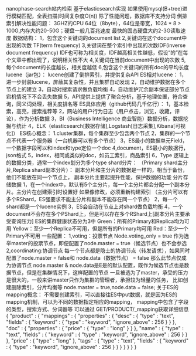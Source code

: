 nanophase-search站内检索
基于elasticsearch实现
如果使用mysql(B+tree)进行模糊匹配，全表扫描(时间复杂度O(n))
除了性能问题，数据库不支持分词
倒排索引解决性能问题：
3GHZ的CPU 64位（8byte），64位是带宽，1024 * 8 > 100G,内存大约20-50G；硬盘一般几百兆速度
最快的固态硬盘大约2-3G读取速度
数据结构：
    1，包含这个关键词的document list
    2,关键词在这个document中出现的次数 TF(term frequency)
    3,关键词在整个索引中出现的次数IDF(inverse document frequency)
    IDF也可称为相关度，IDF越高相关性越低，假设“的”在每个文章中都出现了，说明相关性不大
    4,关键词在当前document中出现的次数
    5,每个document的长度越长，相关度越低
    6,包含这个关键词的所有doc的平均长度
lucene（jar包）：
    lucene创建了倒排索引，并提供复杂API
ES相对lucene：
    1，进一步封装lucene，屏蔽其复杂性，并且集群自动发现
    2，自动维护数据在多个节点上的建立
    3，自动对搜索请求做负载均衡
    4，自动维护冗余副本保证部分节点宕机情况下不会丢失数据
    5，API提供上提供了聚合分析，基于地理位置，符合查询，同义词处理，相关度排名等
ES具体应用（github代码几千亿行）：
    1，基本检索，高亮，搜索推荐等
    2，网站的用户行为日志（用户点击，浏览，收藏，评论），作为分析数据
    3，BI（Business Intelligence 商业智能）数据分析，数据挖掘与统计
    4，ELK（elasticsearch[数据存储],Logstash[日志采集],Kibana[可视化]）
ES核心概念：
    1.cluster集群，每个集群至少包含两个节点
    2，集群的一个节点不代表一个服务器（一台机器可以有多个节点）
    3，ES最小的数据单元Field，一个数据字段可以和index和type定位一个doc
    4,document，ES最小的数据行，json格式
    5，index，相同或类似的doc，如员工索引，商品索引
    6，Type 逻辑上的数据分类，通常一个index划分为多个type
shard分片：
（Primary shard主分片,Replica shard副本分片）：
副本分片和主分片的数据是一样的，相当于备份，他们不能放在同一个节点上，
副本分片主要起提升性能，保护数据的功能
分片存储数据
1，在一个index中，默认有5个主分片，每一个主分片都会分配一个副本分片。主分片在创建索引时设置好
如果像修改，必须重新构建索引
（主分片可以有多个RShard，ES强要求不能主分片和副本不能存在同一个节点）
2，每一个shard都是一个lucene实例
3，ES会自动在节点上对shard做负载均衡
4，一个document不会存在多个PShard上，但是可以存在多个RShard上[副本分片主要承受查询压力]
ES的集群健康状态分为3中
Green：所有的Primary和Replica均为可用
Yellow：至少一个Replica不可用，但是所有的Primary均可用
Red：至少一个Primary不可用
一些配置：
1,voting：投票节点
Node.voting_only = true
作为选举master的投票节点，即便配置了node.master = true（候选节点）也不会参选
2,coordinating:协调节点
每一个节点都是隐士的协调节点（转发请求），如果同时配置了node.master = false和 node.data（数据节点） = false
那么此节点仅成为协调节点
node.master & node.data是E是的默认配置，既作为候选节点也是数据节点，但是在集群情况下，这样配置的节点
一旦被选为了master，承受的压力是很大的，一般来讲master只作为集群的管理者，承担较为轻量的任务，
比如创建删除索引，分片均衡等
node.master = true,node.data = false;
关于ES的mapping概念：
不需要创建索引，可以直接往ES中put数据，就是因为ES的mapping机制，可以为不同的数据指定相应的mapping，
mapping中包含了字段的类型，搜索方式、分词器等
可以通过 GET/PRODUCT/_mapping获取详细信息
{
"product" : {
"mappings" : {
"properties" : {
"desc" : {
"type" : "text",
"fields" : {
"keyword" : {
"type" : "keyword",
"ignore_above" : 256
}
}
},
"doc" : {
"properties" : {
"price" : {
"type" : "long"
}
}
},
"name" : {
"type" : "text",
"fields" : {
"keyword" : {
"type" : "keyword",
"ignore_above" : 256
}
}
},
"price" : {
"type" : "long"
},
"tags" : {
"type" : "text",
"fields" : {
"keyword" : {
"type" : "keyword",
"ignore_above" : 256
}
}
}
}
}
}
}

    
    